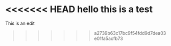 <<<<<<< HEAD
hello this is a test
=======
This is an edit
>>>>>>> a2739b63c17bc9f54fdd9d7dea03e01fa5acfb73
